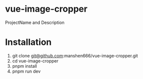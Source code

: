 # vue-image-cropper

ProjectName and Description

# Installation

1. git clone git@github.com:manshen666/vue-image-cropper.git
2. cd vue-image-cropper
3. pnpm install
4. pnpm run dev
